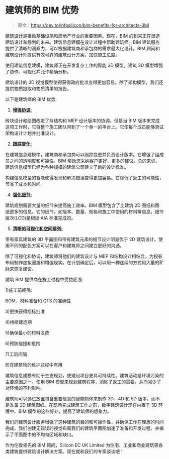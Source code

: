 # 建筑师的 BIM 优势

> 原文：<https://dev.to/infosilicon/bim-benefits-for-architects-3bil>

[建筑设计](https://www.siliconinfo.com/cad-outsourcing-services/architecture-drafting-3d-animation-walkthrough.html)是推动基础设施和房地产行业的重要因素。现在，BIM 的到来正在塑造建筑设计和规划的未来。建筑信息建模在设计过程中帮助建筑师。BIM 建筑服务提供了清晰的洞察力，可以根据建筑商和承包商的需求最大化设计。BIM 顾问和建筑设计师提供有效可靠的建筑设计方案，加快施工进度。

使用建筑信息建模，建筑师正在开发复杂工作的智能 3D 模型。建筑 3D 模型增强了协作、可视化并允许精确分析。

建筑设计的 3D 视觉模型使得获得政府批准变得更加容易。除了架构模型，我们还提供物质提取和物质清单的报告。

以下是建筑师的 BIM 优势:

1) <u>**增强协调:**</u>

砖块设计和绘图改进了与结构和 MEP 设计版本的协调。但是当 BIM 版本来完成这项工作时，它将整个施工团队带到了一个单一的平台上。它使每个成员能够测试架构设计计划并批准设计。

2) <u>**跟踪变化:**</u>

在建筑信息建模中，建筑商和承包商可以跟踪变更并负责设计版本。它增强了组成员之间的透明度和可靠性。BIM 帮助您采纳客户更好、更多的建议。总的来说，建筑信息模型已经为各种规模的建筑公司建立了新的设计标准。

构建信息模型的智能使得发现和解决错误变得更加容易。它降低了返工的可能性，节省了成本和时间。

4) **<u>强化细节:</u>**

建筑规划需要大量的细节来提高施工效率。BIM 模型包含了比建筑 2D 图纸和图纸更多的信息。它的细节，如版本、数量、规格和施工中使用的材料等信息。细节层次(LOD)是根据 AIA 标准完成的。

5) **<u>清晰的可视化和空间排列:</u>**

带有家具建筑的 3D 平面图和带有建筑元素的细节设计明显优于 2D 建筑设计。使用不同的配色方案可以在客户和建筑师之间建立更好的沟通。

除了可视化和协调，建筑师将他们的建筑设计与 MEP 和结构设计相结合，为投影布局制作虚拟漫游和增强现实。在计划确定后，可以用一种连续的方式用大量的矿脉来恢复建设。

建筑 BIM 提供商在施工过程中受益匪浅:

1)施工前间隔:

BOM、材料准备和 QTS 的准确性

3)更快获得招标批准

4)持续建造期

5)确保最小的材料浪费

6)预防碰撞和危险

7)工后间隔

8)在建筑物的维护过程中有用

建筑信息建模有助于生态规划，使建设项目更具可持续性。建筑活动是环境污染的主要原因之一。使用 BIM 模型来规划建筑程序，消除了返工的需要，从而减少了对环境的不利影响。

建筑师可以通过放置包含重要信息的智能物体来制作 3D、4D 和 5D 版本，而不是准备 2D 建筑图纸。在现场完成建筑工作之前，数字建筑设计现在内置于 3D 环境中。BIM 模型的这些好处，提高了建筑师的想象力。

我们的建筑设计服务增强了这种建筑的目的和可操作性，并确保工作在理想的时间完成。我们创建无错误的视觉布局我们的建筑平面图加速了准备和开发过程，并揭示了平面图中的不均匀区域和缺口。

作为伦敦领先的 BIM 顾问，Silicon EC UK Limited 为住宅、工业和商业建筑等各类建筑提供建筑设计解决方案。现在就和我们的专家谈谈吧！